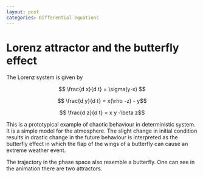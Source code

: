 ```yaml
---
layout: post
categories: Differential equations
---
```

# Lorenz attractor and the butterfly effect

The Lorenz system is given by

$$ \frac{d x}{d t} = \sigma(y-x) $$

$$ \frac{d y}{d t} = x(\rho -z) - y$$

$$ \frac{d z}{d t} = x y -\beta z$$

This is a prototypical example of chaotic behaviour in deterministic system. It is a simple model for the atmosphere. The slight change in initial condition results in drastic change in the future behaviour is interpreted as the butterfly effect in which the flap of the wings of a butterfly can cause an extreme weather event. 

The trajectory in the phase space also resemble a butterfly. One can see in the animation there are two attractors.
